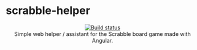 # scrabble-helper
<p align=center><a href=https://github.com/bxkr/scrabble-helper/actions/workflows/build-deploy.yml><img src=https://img.shields.io/github/workflow/status/bxkr/scrabble-helper/Build%20and%20Deploy?style=for-the-badge alt="Build status"></a><br>
Simple web helper / assistant for the Scrabble board game made with Angular.</p>
